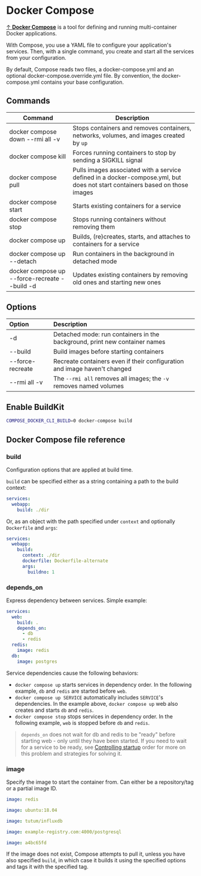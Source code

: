 # Docker Compose

[↑ **Docker Compose**](https://docs.docker.com/compose/intro/history/) is a tool for defining and running multi-container Docker applications.

With Compose, you use a YAML file to configure your application's services. Then, with a single command, you create and start all the services from your configuration.

By default, Compose reads two files, a docker-compose.yml and an optional docker-compose.override.yml file. By convention, the docker-compose.yml contains your base configuration.

## Commands

| Command                                       | Description                                                                                                                 |
| --------------------------------------------- | --------------------------------------------------------------------------------------------------------------------------- |
| docker compose down --rmi all -v              | Stops containers and removes containers, networks, volumes, and images created by `up`                                      |
| docker compose kill                           | Forces running containers to stop by sending a SIGKILL signal                                                               |
| docker compose pull                           | Pulls images associated with a service defined in a docker-compose.yml, but does not start containers based on those images |
| docker compose start                          | Starts existing containers for a service                                                                                    |
| docker compose stop                           | Stops running containers without removing them                                                                              |
| docker compose up                             | Builds, (re)creates, starts, and attaches to containers for a service                                                       |
| docker compose up --detach                    | Run containers in the background in detached mode                                                                           |
| docker compose up --force-recreate --build -d | Updates existing containers by removing old ones and starting new ones                                                      |

## Options

| Option           | Description                                                                |
| :--------------- | :------------------------------------------------------------------------- |
| -d               | Detached mode: run containers in the background, print new container names |
| --build          | Build images before starting containers                                    |
| --force-recreate | Recreate containers even if their configuration and image haven't changed  |
| --rmi all -v     | The `--rmi all` removes all images; the `-v` removes named volumes         |

## Enable BuildKit

```bash
COMPOSE_DOCKER_CLI_BUILD=0 docker-compose build
```

## Docker Compose file reference

### build

Configuration options that are applied at build time.

`build` can be specified either as a string containing a path to the build context:

```yaml
services:
  webapp:
    build: ./dir
```

Or, as an object with the path specified under `context` and optionally `Dockerfile` and `args`:

```yaml
services:
  webapp:
    build:
      context: ./dir
      dockerfile: Dockerfile-alternate
      args:
        buildno: 1
```

### depends_on

Express dependency between services.
Simple example:

```yaml
services:
  web:
    build: .
    depends_on:
      - db
      - redis
  redis:
    image: redis
  db:
    image: postgres
```

Service dependencies cause the following behaviors:

- `docker compose up` starts services in dependency order. In the following example, `db` and `redis` are started before `web`.
- `docker compose up SERVICE` automatically includes `SERVICE`'s dependencies. In the example above, `docker compose up` web also creates and starts `db` and `redis`.
- `docker compose stop` stops services in dependency order. In the following example, `web` is stopped before `db` and `redis`.

> `depends_on` does not wait for db and redis to be "ready" before starting web - only until they have been started. If you need to wait for a service to be ready, see [Controlling startup](https://docs.docker.com/compose/startup-order/) order for more on this problem and strategies for solving it.

### image

Specify the image to start the container from. Can either be a repository/tag or a partial image ID.

```yaml
image: redis
```

```yaml
image: ubuntu:18.04
```

```yaml
image: tutum/influxdb
```

```yaml
image: example-registry.com:4000/postgresql
```

```yaml
image: a4bc65fd
```

If the image does not exist, Compose attempts to pull it, unless you have also specified `build`, in which case it builds it using the specified options and tags it with the specified tag.
